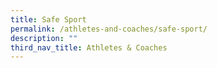 ```yaml
---
title: Safe Sport
permalink: /athletes-and-coaches/safe-sport/
description: ""
third_nav_title: Athletes & Coaches
---
```



